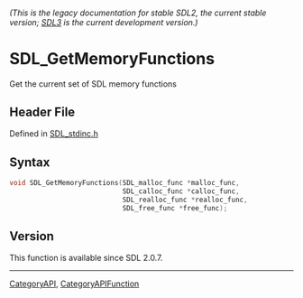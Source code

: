 ###### (This is the legacy documentation for stable SDL2, the current stable version; [SDL3](https://wiki.libsdl.org/SDL3/) is the current development version.)
# SDL_GetMemoryFunctions

Get the current set of SDL memory functions 

## Header File

Defined in [SDL_stdinc.h](https://github.com/libsdl-org/SDL/blob/SDL2/include/SDL_stdinc.h)

## Syntax

```c
void SDL_GetMemoryFunctions(SDL_malloc_func *malloc_func,
                            SDL_calloc_func *calloc_func,
                            SDL_realloc_func *realloc_func,
                            SDL_free_func *free_func);

```

## Version

This function is available since SDL 2.0.7.

----
[CategoryAPI](CategoryAPI), [CategoryAPIFunction](CategoryAPIFunction)


